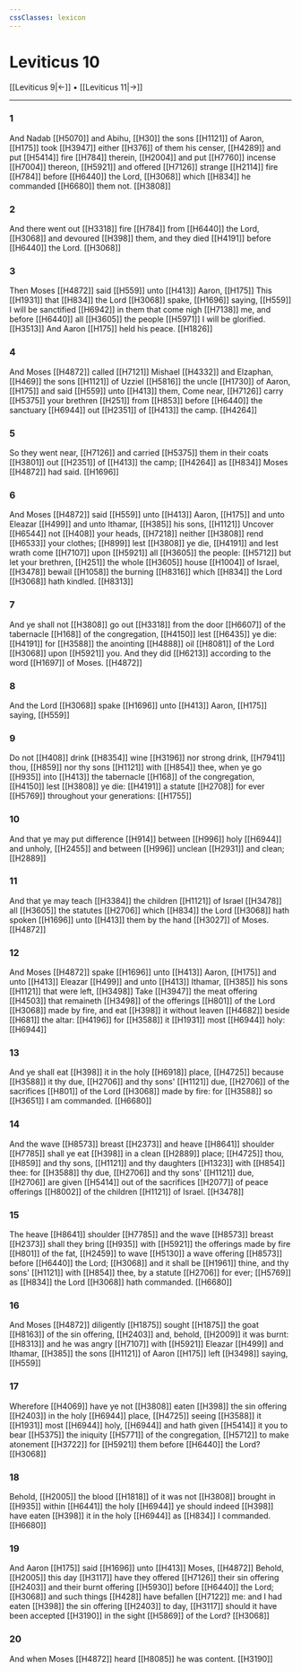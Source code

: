 ```yaml
---
cssClasses: lexicon
---
```

# Leviticus 10

[[Leviticus 9|←]] • [[Leviticus 11|→]]

---

### 1
And Nadab [[H5070]] and Abihu, [[H30]] the sons [[H1121]] of Aaron, [[H175]] took [[H3947]] either [[H376]] of them his censer, [[H4289]] and put [[H5414]] fire [[H784]] therein, [[H2004]] and put [[H7760]] incense [[H7004]] thereon, [[H5921]] and offered [[H7126]] strange [[H2114]] fire [[H784]] before [[H6440]] the Lord, [[H3068]] which [[H834]] he commanded [[H6680]] them not. [[H3808]]

### 2
And there went out [[H3318]] fire [[H784]] from [[H6440]] the Lord, [[H3068]] and devoured [[H398]] them, and they died [[H4191]] before [[H6440]] the Lord. [[H3068]]

### 3
Then Moses [[H4872]] said [[H559]] unto [[H413]] Aaron, [[H175]] This [[H1931]] that [[H834]] the Lord [[H3068]] spake, [[H1696]] saying, [[H559]] I will be sanctified [[H6942]] in them that come nigh [[H7138]] me, and before [[H6440]] all [[H3605]] the people [[H5971]] I will be glorified. [[H3513]] And Aaron [[H175]] held his peace. [[H1826]]

### 4
And Moses [[H4872]] called [[H7121]] Mishael [[H4332]] and Elzaphan, [[H469]] the sons [[H1121]] of Uzziel [[H5816]] the uncle [[H1730]] of Aaron, [[H175]] and said [[H559]] unto [[H413]] them, Come near, [[H7126]] carry [[H5375]] your brethren [[H251]] from [[H853]] before [[H6440]] the sanctuary [[H6944]] out [[H2351]] of [[H413]] the camp. [[H4264]]

### 5
So they went near, [[H7126]] and carried [[H5375]] them in their coats [[H3801]] out [[H2351]] of [[H413]] the camp; [[H4264]] as [[H834]] Moses [[H4872]] had said. [[H1696]]

### 6
And Moses [[H4872]] said [[H559]] unto [[H413]] Aaron, [[H175]] and unto Eleazar [[H499]] and unto Ithamar, [[H385]] his sons, [[H1121]] Uncover [[H6544]] not [[H408]] your heads, [[H7218]] neither [[H3808]] rend [[H6533]] your clothes; [[H899]] lest [[H3808]] ye die, [[H4191]] and lest wrath come [[H7107]] upon [[H5921]] all [[H3605]] the people: [[H5712]] but let your brethren, [[H251]] the whole [[H3605]] house [[H1004]] of Israel, [[H3478]] bewail [[H1058]] the burning [[H8316]] which [[H834]] the Lord [[H3068]] hath kindled. [[H8313]]

### 7
And ye shall not [[H3808]] go out [[H3318]] from the door [[H6607]] of the tabernacle [[H168]] of the congregation, [[H4150]] lest [[H6435]] ye die: [[H4191]] for [[H3588]] the anointing [[H4888]] oil [[H8081]] of the Lord [[H3068]] upon [[H5921]] you. And they did [[H6213]] according to the word [[H1697]] of Moses. [[H4872]]

### 8
And the Lord [[H3068]] spake [[H1696]] unto [[H413]] Aaron, [[H175]] saying, [[H559]]

### 9
Do not [[H408]] drink [[H8354]] wine [[H3196]] nor strong drink, [[H7941]] thou, [[H859]] nor thy sons [[H1121]] with [[H854]] thee, when ye go [[H935]] into [[H413]] the tabernacle [[H168]] of the congregation, [[H4150]] lest [[H3808]] ye die: [[H4191]] a statute [[H2708]] for ever [[H5769]] throughout your generations: [[H1755]]

### 10
And that ye may put difference [[H914]] between [[H996]] holy [[H6944]] and unholy, [[H2455]] and between [[H996]] unclean [[H2931]] and clean; [[H2889]]

### 11
And that ye may teach [[H3384]] the children [[H1121]] of Israel [[H3478]] all [[H3605]] the statutes [[H2706]] which [[H834]] the Lord [[H3068]] hath spoken [[H1696]] unto [[H413]] them by the hand [[H3027]] of Moses. [[H4872]]

### 12
And Moses [[H4872]] spake [[H1696]] unto [[H413]] Aaron, [[H175]] and unto [[H413]] Eleazar [[H499]] and unto [[H413]] Ithamar, [[H385]] his sons [[H1121]] that were left, [[H3498]] Take [[H3947]] the meat offering [[H4503]] that remaineth [[H3498]] of the offerings [[H801]] of the Lord [[H3068]] made by fire, and eat [[H398]] it without leaven [[H4682]] beside [[H681]] the altar: [[H4196]] for [[H3588]] it [[H1931]] most [[H6944]] holy: [[H6944]]

### 13
And ye shall eat [[H398]] it in the holy [[H6918]] place, [[H4725]] because [[H3588]] it thy due, [[H2706]] and thy sons' [[H1121]] due, [[H2706]] of the sacrifices [[H801]] of the Lord [[H3068]] made by fire: for [[H3588]] so [[H3651]] I am commanded. [[H6680]]

### 14
And the wave [[H8573]] breast [[H2373]] and heave [[H8641]] shoulder [[H7785]] shall ye eat [[H398]] in a clean [[H2889]] place; [[H4725]] thou, [[H859]] and thy sons, [[H1121]] and thy daughters [[H1323]] with [[H854]] thee: for [[H3588]] thy due, [[H2706]] and thy sons' [[H1121]] due, [[H2706]] are given [[H5414]] out of the sacrifices [[H2077]] of peace offerings [[H8002]] of the children [[H1121]] of Israel. [[H3478]]

### 15
The heave [[H8641]] shoulder [[H7785]] and the wave [[H8573]] breast [[H2373]] shall they bring [[H935]] with [[H5921]] the offerings made by fire [[H801]] of the fat, [[H2459]] to wave [[H5130]] a wave offering [[H8573]] before [[H6440]] the Lord; [[H3068]] and it shall be [[H1961]] thine, and thy sons' [[H1121]] with [[H854]] thee, by a statute [[H2706]] for ever; [[H5769]] as [[H834]] the Lord [[H3068]] hath commanded. [[H6680]]

### 16
And Moses [[H4872]] diligently [[H1875]] sought [[H1875]] the goat [[H8163]] of the sin offering, [[H2403]] and, behold, [[H2009]] it was burnt: [[H8313]] and he was angry [[H7107]] with [[H5921]] Eleazar [[H499]] and Ithamar, [[H385]] the sons [[H1121]] of Aaron [[H175]] left [[H3498]] saying, [[H559]]

### 17
Wherefore [[H4069]] have ye not [[H3808]] eaten [[H398]] the sin offering [[H2403]] in the holy [[H6944]] place, [[H4725]] seeing [[H3588]] it [[H1931]] most [[H6944]] holy, [[H6944]] and hath given [[H5414]] it you to bear [[H5375]] the iniquity [[H5771]] of the congregation, [[H5712]] to make atonement [[H3722]] for [[H5921]] them before [[H6440]] the Lord? [[H3068]]

### 18
Behold, [[H2005]] the blood [[H1818]] of it was not [[H3808]] brought in [[H935]] within [[H6441]] the holy [[H6944]] ye should indeed [[H398]] have eaten [[H398]] it in the holy [[H6944]] as [[H834]] I commanded. [[H6680]]

### 19
And Aaron [[H175]] said [[H1696]] unto [[H413]] Moses, [[H4872]] Behold, [[H2005]] this day [[H3117]] have they offered [[H7126]] their sin offering [[H2403]] and their burnt offering [[H5930]] before [[H6440]] the Lord; [[H3068]] and such things [[H428]] have befallen [[H7122]] me: and I had eaten [[H398]] the sin offering [[H2403]] to day, [[H3117]] should it have been accepted [[H3190]] in the sight [[H5869]] of the Lord? [[H3068]]

### 20
And when Moses [[H4872]] heard [[H8085]] he was content. [[H3190]]